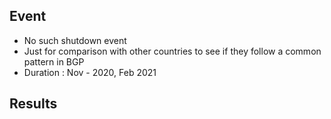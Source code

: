 ## Event
* No such shutdown event
* Just for comparison with other countries to see if they follow a common pattern in BGP
* Duration : Nov - 2020, Feb 2021

## Results




